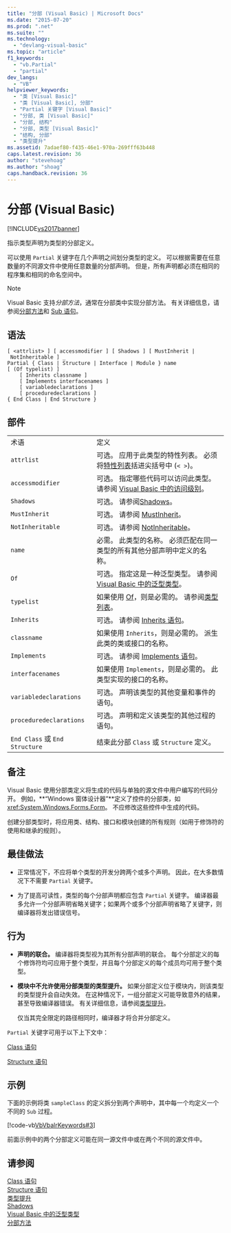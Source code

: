 ```yaml
---
title: "分部 (Visual Basic) | Microsoft Docs"
ms.date: "2015-07-20"
ms.prod: ".net"
ms.suite: ""
ms.technology: 
  - "devlang-visual-basic"
ms.topic: "article"
f1_keywords: 
  - "vb.Partial"
  - "partial"
dev_langs: 
  - "VB"
helpviewer_keywords: 
  - "类 [Visual Basic]"
  - "类 [Visual Basic], 分部"
  - "Partial 关键字 [Visual Basic]"
  - "分部, 类 [Visual Basic]"
  - "分部, 结构"
  - "分部, 类型 [Visual Basic]"
  - "结构, 分部"
  - "类型提升"
ms.assetid: 7adaef80-f435-46e1-970a-269fff63b448
caps.latest.revision: 36
author: "stevehoag"
ms.author: "shoag"
caps.handback.revision: 36
---
```

# 分部 (Visual Basic)
[!INCLUDE[vs2017banner](../../../visual-basic/includes/vs2017banner.md)]

指示类型声明为类型的分部定义。  
  
 可以使用 `Partial` 关键字在几个声明之间划分类型的定义。  可以根据需要在任意数量的不同源文件中使用任意数量的分部声明。  但是，所有声明都必须在相同的程序集和相同的命名空间中。  
  
> [!NOTE]
>  Visual Basic 支持*分部方法*，通常在分部类中实现分部方法。  有关详细信息，请参阅[分部方法](../../../visual-basic/programming-guide/language-features/procedures/partial-methods.md)和 [Sub 语句](../../../visual-basic/language-reference/statements/sub-statement.md)。  
  
## 语法  
  
```  
[ <attrlist> ] [ accessmodifier ] [ Shadows ] [ MustInherit | NotInheritable ] _  
Partial { Class | Structure | Interface | Module } name [ (Of typelist) ]  
    [ Inherits classname ]  
    [ Implements interfacenames ]  
    [ variabledeclarations ]  
    [ proceduredeclarations ]  
{ End Class | End Structure }  
```  
  
## 部件  
  
|||  
|-|-|  
|术语|定义|  
|`attrlist`|可选。  应用于此类型的特性列表。  必须将[特性列表](../../../visual-basic/language-reference/statements/attribute-list.md)括进尖括号中 \(`< >`\)。|  
|`accessmodifier`|可选。  指定哪些代码可以访问此类型。  请参阅 [Visual Basic 中的访问级别](../../../visual-basic/programming-guide/language-features/declared-elements/access-levels.md)。|  
|`Shadows`|可选。  请参阅[Shadows](../../../visual-basic/language-reference/modifiers/shadows.md)。|  
|`MustInherit`|可选。  请参阅 [MustInherit](../../../visual-basic/language-reference/modifiers/mustinherit.md)。|  
|`NotInheritable`|可选。  请参阅 [NotInheritable](../../../visual-basic/language-reference/modifiers/notinheritable.md)。|  
|`name`|必需。  此类型的名称。  必须匹配在同一类型的所有其他分部声明中定义的名称。|  
|`Of`|可选。  指定这是一种泛型类型。  请参阅 [Visual Basic 中的泛型类型](../../../visual-basic/programming-guide/language-features/data-types/generic-types.md)。|  
|`typelist`|如果使用 [Of](../../../visual-basic/language-reference/statements/of-clause.md)，则是必需的。  请参阅[类型列表](../../../visual-basic/language-reference/statements/type-list.md)。|  
|`Inherits`|可选。  请参阅 [Inherits 语句](../../../visual-basic/language-reference/statements/inherits-statement.md)。|  
|`classname`|如果使用 `Inherits`，则是必需的。  派生此类的类或接口的名称。|  
|`Implements`|可选。  请参阅 [Implements 语句](../../../visual-basic/language-reference/statements/implements-statement.md)。|  
|`interfacenames`|如果使用 `Implements`，则是必需的。  此类型实现的接口的名称。|  
|`variabledeclarations`|可选。  声明该类型的其他变量和事件的语句。|  
|`proceduredeclarations`|可选。  声明和定义该类型的其他过程的语句。|  
|`End Class` 或 `End Structure`|结束此分部 `Class` 或 `Structure` 定义。|  
  
## 备注  
 Visual Basic 使用分部类定义将生成的代码与单独的源文件中用户编写的代码分开。  例如，**“Windows 窗体设计器”**定义了控件的分部类，如 <xref:System.Windows.Forms.Form>。  不应修改这些控件中生成的代码。  
  
 创建分部类型时，将应用类、结构、接口和模块创建的所有规则（如用于修饰符的使用和继承的规则）。  
  
## 最佳做法  
  
-   正常情况下，不应将单个类型的开发分跨两个或多个声明。  因此，在大多数情况下不需要 `Partial` 关键字。  
  
-   为了提高可读性，类型的每个分部声明都应包含 `Partial` 关键字。  编译器最多允许一个分部声明省略关键字；如果两个或多个分部声明省略了关键字，则编译器将发出错误信号。  
  
## 行为  
  
-   **声明的联合。** 编译器将类型视为其所有分部声明的联合。  每个分部定义的每个修饰符均可应用于整个类型，并且每个分部定义的每个成员均可用于整个类型。  
  
-   **模块中不允许使用分部类型的类型提升。** 如果分部定义位于模块内，则该类型的类型提升会自动失效。  在这种情况下，一组分部定义可能导致意外的结果，甚至导致编译器错误。  有关详细信息，请参阅[类型提升](../../../visual-basic/programming-guide/language-features/declared-elements/type-promotion.md)。  
  
     仅当其完全限定的路径相同时，编译器才将合并分部定义。  
  
 `Partial` 关键字可用于以下上下文中：  
  
 [Class 语句](../../../visual-basic/language-reference/statements/class-statement.md)  
  
 [Structure 语句](../../../visual-basic/language-reference/statements/structure-statement.md)  
  
## 示例  
 下面的示例将类 `sampleClass` 的定义拆分到两个声明中，其中每一个均定义一个不同的 `Sub` 过程。  
  
 [!code-vb[VbVbalrKeywords#3](../../../visual-basic/language-reference/codesnippet/visualbasic/partial_1.vb)]  
  
 前面示例中的两个分部定义可能在同一源文件中或在两个不同的源文件中。  
  
## 请参阅  
 [Class 语句](../../../visual-basic/language-reference/statements/class-statement.md)   
 [Structure 语句](../../../visual-basic/language-reference/statements/structure-statement.md)   
 [类型提升](../../../visual-basic/programming-guide/language-features/declared-elements/type-promotion.md)   
 [Shadows](../../../visual-basic/language-reference/modifiers/shadows.md)   
 [Visual Basic 中的泛型类型](../../../visual-basic/programming-guide/language-features/data-types/generic-types.md)   
 [分部方法](../../../visual-basic/programming-guide/language-features/procedures/partial-methods.md)